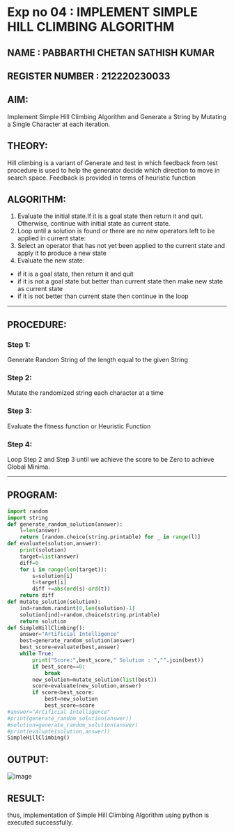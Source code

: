 # Exp no 04 : IMPLEMENT SIMPLE HILL CLIMBING ALGORITHM
## NAME : PABBARTHI CHETAN SATHISH KUMAR
## REGISTER NUMBER : 212220230033
## AIM:
Implement Simple Hill Climbing Algorithm and Generate a String by Mutating a Single Character at each iteration.
## THEORY:
Hill climbing is a variant of Generate and test in which feedback from test procedure is used to help the generator decide which direction to move in search space.
Feedback is provided in terms of heuristic function
## ALGORITHM:

1. Evaluate the initial state.If it is a goal state then return it and quit. Otherwise, continue with initial state as current state.
2. Loop until a solution is found or there are no new operators left to be applied in current state:
3. Select an operator that has not yet been applied to the current state and apply it to produce a new state</li>
4. Evaluate the new state:
  <ul>
  <li>if it is a goal state, then return it and quit</li>
  <li>if it is not a goal state but better than current state then make new state as current state</li>
  <li>if it is not better than current state then continue in the loop</li>
    </ul>
</li>
</ul>
</li>
</ol>

</p>
<hr>

## PROCEDURE:
### Step 1:
<p> Generate Random String of the length equal to the given String</p>

### Step 2:
<p>Mutate the randomized string each character at a time</p>

### Step 3:
<p> Evaluate the fitness function or Heuristic Function</p>

### Step 4:
<p> Loop Step 2 and Step 3  until we achieve the score to be Zero to achieve Global Minima.</p>

<hr>

## PROGRAM:
```PYTHON
import random
import string
def generate_random_solution(answer):
    l=len(answer)
    return [random.choice(string.printable) for _ in range(l)]
def evaluate(solution,answer):
    print(solution)
    target=list(answer)
    diff=0
    for i in range(len(target)):
        s=solution[i]
        t=target[i]
        diff +=abs(ord(s)-ord(t))
    return diff
def mutate_solution(solution):
    ind=random.randint(0,len(solution)-1)
    solution[ind]=random.choice(string.printable)
    return solution
def SimpleHillClimbing():
    answer="Artificial Intelligence"
    best=generate_random_solution(answer)
    best_score=evaluate(best,answer)
    while True:
        print("Score:",best_score," Solution : ","".join(best))  
        if best_score==0:
            break
        new_solution=mutate_solution(list(best))
        score=evaluate(new_solution,answer)   
        if score<best_score:
            best=new_solution
            best_score=score
#answer="Artificial Intelligence"
#print(generate_random_solution(answer))
#solution=generate_random_solution(answer)
#print(evaluate(solution,answer))
SimpleHillClimbing()
```
## OUTPUT:
![image](https://github.com/chetansathishkumar/19AI405FUNDAMENTALSOFARTIFICIALINTELLIGENCE/assets/75260837/f7b9b786-6985-4259-811d-35556d781f17)

## RESULT:
thus, implementation of Simple Hill Climbing Algorithm using python is executed successfully.
